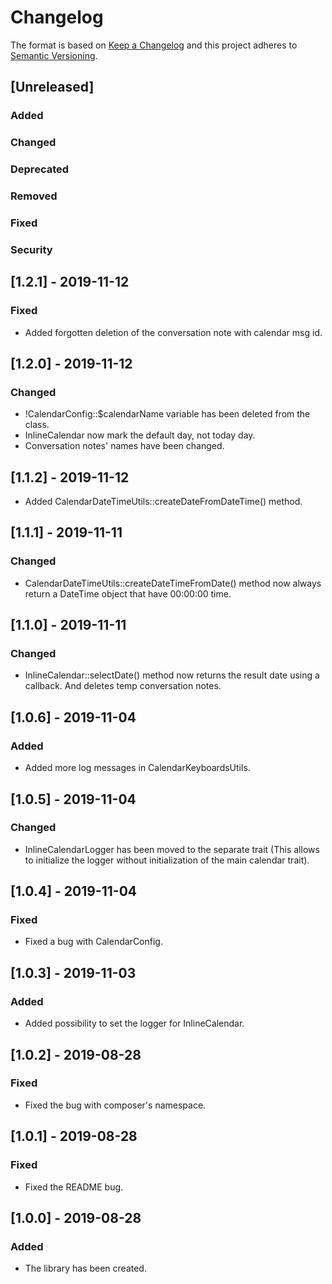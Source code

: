 # Changelog
The format is based on [Keep a Changelog](http://keepachangelog.com/en/1.0.0/)
and this project adheres to [Semantic Versioning](http://semver.org/spec/v2.0.0.html).

## [Unreleased]
### Added
### Changed
### Deprecated
### Removed
### Fixed
### Security


## [1.2.1] - 2019-11-12
### Fixed
- Added forgotten deletion of the conversation note with calendar msg id.

## [1.2.0] - 2019-11-12
### Changed
- !CalendarConfig::$calendarName variable has been deleted from the class.
- InlineCalendar now mark the default day, not today day.
- Conversation notes' names have been changed.

## [1.1.2] - 2019-11-12
- Added CalendarDateTimeUtils::createDateFromDateTime() method.

## [1.1.1] - 2019-11-11
### Changed
- CalendarDateTimeUtils::createDateTimeFromDate() method now always return a DateTime object that have 00:00:00 time.

## [1.1.0] - 2019-11-11
### Changed
- InlineCalendar::selectDate() method now returns the result date using a callback. And deletes temp conversation notes.

## [1.0.6] - 2019-11-04
### Added
- Added more log messages in CalendarKeyboardsUtils.

## [1.0.5] - 2019-11-04
### Changed
- InlineCalendarLogger has been moved to the separate trait (This allows to initialize the logger without initialization of the main calendar trait).

## [1.0.4] - 2019-11-04
### Fixed
- Fixed a bug with CalendarConfig.

## [1.0.3] - 2019-11-03
### Added
- Added possibility to set the logger for InlineCalendar.

## [1.0.2] - 2019-08-28
### Fixed
- Fixed the bug with composer's namespace.

## [1.0.1] - 2019-08-28
### Fixed
- Fixed the README bug.

## [1.0.0] - 2019-08-28
### Added
- The library has been created.
